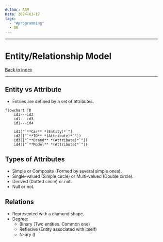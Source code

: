 ```yaml
---
Author: AAM
Date: 2024-03-17
tags:
  - "#programming"
  - DB
---
```


---
# Entity/Relationship Model

[Back to index](../../DATABASES.md)

---

## Entity vs Attribute

- Entries are defined by a set of attributes.

```mermaid
flowchart TD
	id1---id2
	id1---id3
	id1---id4

	id1["`**Car** *(Entity)*`"]
	id2(["`**ID** *(Attribute)*`"])
	id3(["`**Brand** *(Attribute)*`"])
	id4(["`**Model** *(Attribute)*`"])
```
## Types of Attributes

- Simple or Composite (Formed by several simple ones).
- Single-valued (Simple circle) or Multi-valued (Double circle).
- Derived (Dotted circle) or not.
- Null or not.

## Relations

- Represented with a diamond shape.
- Degree:
	- Binary (Two entities. Common one)
	- Reflexive (Entity associated with itself)
	- N-ary ()